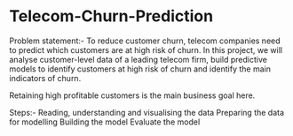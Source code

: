 # Telecom-Churn-Prediction
Problem statement:-
To reduce customer churn, telecom companies need to predict which customers are at high risk of churn. In this project, we will analyse customer-level data of a leading telecom firm, build predictive models to identify customers at high risk of churn and identify the main indicators of churn.

Retaining high profitable customers is the main business goal here.

Steps:-
Reading, understanding and visualising the data
Preparing the data for modelling
Building the model
Evaluate the model
